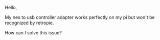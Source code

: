 Hello,

My nes to usb controller adapter works perfectly on my pi but won't be recognized by retropie. 

How can I solve this issue? 